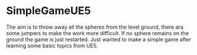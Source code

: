 # SimpleGameUE5

The aim is to throw away all the spheres from the level ground, there ara some jumpers to make the work more difficult.
If no sphere remains on the ground the game is just restarted.
Just wanted to make a simple game after learning some basic topics from UE5.
